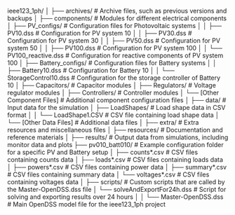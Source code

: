ieee123_1ph/
│
├── archives/                 # Archive files, such as previous versions and backups
│
├── components/               # Modules for different electrical components
│   ├── PV_configs/           # Configuration files for Photovoltaic systems
│   │   ├── PV10.dss          # Configuration for PV system 10
│   │   ├── PV30.dss          # Configuration for PV system 30
│   │   ├── PV50.dss          # Configuration for PV system 50
│   │   ├── PV100.dss         # Configuration for PV system 100
│   │   └── PV100_reactive.dss # Configuration for reactive components of PV system 100
│   ├── Battery_configs/      # Configuration files for Battery systems
│   │   ├── Battery10.dss     # Configuration for Battery 10
│   │   └── StorageControl10.dss # Configuration for the storage controller of Battery 10
│   ├── Capacitors/           # Capacitor modules
│   ├── Regulators/           # Voltage regulator modules
│   ├── Controllers/          # Controller modules
│   └── [Other Component Files] # Additional component configuration files
│
├── data/                     # Input data for the simulation
│   ├── LoadShapes/           # Load shape data in CSV format
│   │   └── LoadShape1.CSV    # CSV file containing load shape data
│   └── [Other Data Files]    # Additional data files
│
├── extra/                    # Extra resources and miscellaneous files
│
├── resources/                # Documentation and reference materials
│
├── results/                  # Output data from simulations, including monitor data and plots
├── pv010_batt010/            # Example configuration folder for a specific PV and Battery setup
│   ├── counts*.csv           # CSV files containing counts data
│   ├── loads*.csv            # CSV files containing loads data
│   ├── powers*.csv           # CSV files containing power data
│   ├── summary*.csv          # CSV files containing summary data
│   └── voltages*.csv         # CSV files containing voltages data
│
├── scripts/                  # Custom scripts that are called by the Master-OpenDSS.dss file
│   └── solveAndExportFor24h.dss # Script for solving and exporting results over 24 hours
│
│
└── Master-OpenDSS.dss        # Main OpenDSS model file for the ieee123_1ph project
